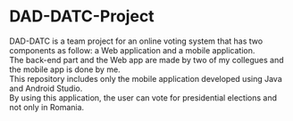 # DAD-DATC-Project
DAD-DATC is a team project for an online voting system that has two components as follow: a Web application and a mobile application. <br>
The back-end part and the Web app are made by two of my collegues and the mobile app is done by me.<br>
This repository includes only the mobile application developed using Java and Android Studio. <br>
By using this application, the user can vote for presidential elections and not only in Romania. 
